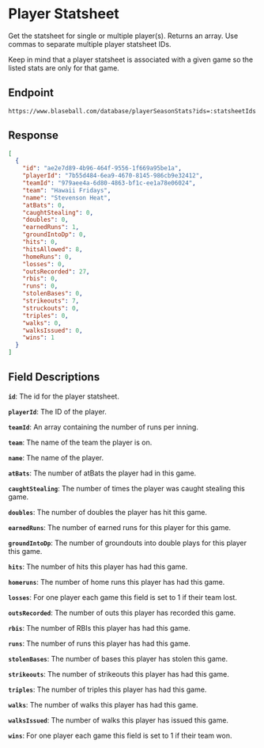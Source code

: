 # Player Statsheet

Get the statsheet for single or multiple player(s). Returns an array. Use commas to separate multiple player statsheet IDs.

Keep in mind that a player statsheet is associated with a given game so the listed stats are only for that game.

## Endpoint

`https://www.blaseball.com/database/playerSeasonStats?ids=:statsheetIds`

## Response

```json
[
  {
    "id": "ae2e7d89-4b96-464f-9556-1f669a95be1a",
    "playerId": "7b55d484-6ea9-4670-8145-986cb9e32412",
    "teamId": "979aee4a-6d80-4863-bf1c-ee1a78e06024",
    "team": "Hawaii Fridays",
    "name": "Stevenson Heat",
    "atBats": 0,
    "caughtStealing": 0,
    "doubles": 0,
    "earnedRuns": 1,
    "groundIntoDp": 0,
    "hits": 0,
    "hitsAllowed": 8,
    "homeRuns": 0,
    "losses": 0,
    "outsRecorded": 27,
    "rbis": 0,
    "runs": 0,
    "stolenBases": 0,
    "strikeouts": 7,
    "struckouts": 0,
    "triples": 0,
    "walks": 0,
    "walksIssued": 0,
    "wins": 1
  }
]
```

## Field Descriptions

**`id`**: The id for the player statsheet.

**`playerId`**: The ID of the player.

**`teamId`**: An array containing the number of runs per inning.

**`team`**: The name of the team the player is on.

**`name`**: The name of the player.

**`atBats`**: The number of atBats the player had in this game.

**`caughtStealing`**: The number of times the player was caught stealing this game.

**`doubles`**: The number of doubles the player has hit this game.

**`earnedRuns`**: The number of earned runs for this player for this game.

**`groundIntoDp`**: The number of groundouts into double plays for this player this game.

**`hits`**: The number of hits this player has had this game.

**`homeruns`**: The number of home runs this player has had this game.

**`losses`**: For one player each game this field is set to 1 if their team lost.

**`outsRecorded`**: The number of outs this player has recorded this game.

**`rbis`**: The number of RBIs this player has had this game.

**`runs`**: The number of runs this player has had this game.

**`stolenBases`**: The number of bases this player has stolen this game.

**`strikeouts`**: The number of strikeouts this player has had this game.

**`triples`**: The number of triples this player has had this game.

**`walks`**: The number of walks this player has had this game.

**`walksIssued`**: The number of walks this player has issued this game.

**`wins`**: For one player each game this field is set to 1 if their team won.